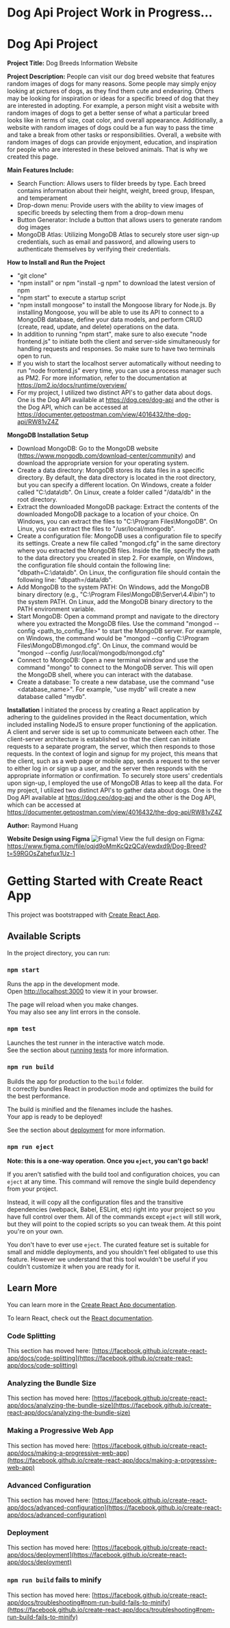 # Dog Api Project Work in Progress...
# Dog Api Project

**Project Title:** Dog Breeds Information Website  

**Project Description:** People can visit our dog breed website that features random images of dogs for many reasons. Some people may simply enjoy looking at pictures of dogs, as they find them cute and endearing. Others may be looking for inspiration or ideas for a specific breed of dog that they are interested in adopting. For example, a person might visit a website with random images of dogs to get a better sense of what a particular breed looks like in terms of size, coat color, and overall appearance. Additionally, a website with random images of dogs could be a fun way to pass the time and take a break from other tasks or responsibilities. Overall, a website with random images of dogs can provide enjoyment, education, and inspiration for people who are interested in these beloved animals. That is why we created this page.  

**Main Features Include:**
- Search Function: Allows users to filder breeds by type. Each breed contains information about their height, weight, breed group, lifespan, and temperament
- Drop-down menu: Provide users with the ability to view images of specific breeds by selecting them from a drop-down menu
- Button Generator: Include a button that allows users to generate random dog images
- MongoDB Atlas: Utilizing MongoDB Atlas to securely store user sign-up credentials, such as email and password, and allowing users to authenticate themselves by verifying their credentials.  
  
**How to Install and Run the Project**  
- "git clone"
- "npm install" or npm "install -g npm" to download the latest version of npm
- "npm start" to execute a startup script 
- "npm install mongoose" to install the Mongoose library for Node.js. By installing Mongoose, you will be able to use its API to connect to a MongoDB database, define your data models, and perform CRUD (create, read, update, and delete) operations on the data.
- In addition to running "npm start", make sure to also execute "node frontend.js" to initiate both the client and server-side simultaneously for handling requests and responses. So make sure to have two terminals open to run.  
- If you wish to start the localhost server automatically without needing to run "node frontend.js" every time, you can use a process manager such as PM2. For more information, refer to the documentation at https://pm2.io/docs/runtime/overview/
- For my project, I utilized two distinct API's to gather data about dogs. One is the Dog API available at https://dog.ceo/dog-api and the other is the Dog API, which can be accessed at https://documenter.getpostman.com/view/4016432/the-dog-api/RW81vZ4Z

**MongoDB Installation Setup**  
- Download MongoDB: Go to the MongoDB website (https://www.mongodb.com/download-center/community) and download the appropriate version for your operating system.  
- Create a data directory: MongoDB stores its data files in a specific directory. By default, the data directory is located in the root directory, but you can specify a different location. On Windows, create a folder called "C:\data\db". On Linux, create a folder called "/data/db" in the root directory.  
- Extract the downloaded MongoDB package: Extract the contents of the downloaded MongoDB package to a location of your choice. On Windows, you can extract the files to "C:\Program Files\MongoDB". On Linux, you can extract the files to "/usr/local/mongodb".  
- Create a configuration file: MongoDB uses a configuration file to specify its settings. Create a new file called "mongod.cfg" in the same directory where you extracted the MongoDB files. Inside the file, specify the path to the data directory you created in step 2. For example, on Windows, the configuration file should contain the following line: "dbpath=C:\data\db". On Linux, the configuration file should contain the following line: "dbpath=/data/db".
- Add MongoDB to the system PATH: On Windows, add the MongoDB binary directory (e.g., "C:\Program Files\MongoDB\Server\4.4\bin") to the system PATH. On Linux, add the MongoDB binary directory to the PATH environment variable.
- Start MongoDB: Open a command prompt and navigate to the directory where you extracted the MongoDB files. Use the command "mongod --config <path_to_config_file>" to start the MongoDB server. For example, on Windows, the command would be "mongod --config C:\Program Files\MongoDB\mongod.cfg". On Linux, the command would be "mongod --config /usr/local/mongodb/mongod.cfg"
- Connect to MongoDB: Open a new terminal window and use the command "mongo" to connect to the MongoDB server. This will open the MongoDB shell, where you can interact with the database.
- Create a database: To create a new database, use the command "use <database_name>". For example, "use mydb" will create a new database called "mydb".

**Installation**  I initiated the process by creating a React application by adhering to the guidelines provided in the React documentation, which included installing NodeJS to ensure proper functioning of the application. A client and server side is set up to communicate between each other. The client-server architecture is established so that the client can initiate requests to a separate program, the server, which then responds to those requests. In the context of login and signup for my project, this means that the client, such as a web page or mobile app, sends a request to the server to either log in or sign up a user, and the server then responds with the appropriate information or confirmation. To securely store users' credentials upon sign-up, I employed the use of MongoDB Atlas to keep all the data. For my project, I utilized two distinct API's to gather data about dogs. One is the Dog API available at https://dog.ceo/dog-api and the other is the Dog API, which can be accessed at https://documenter.getpostman.com/view/4016432/the-dog-api/RW81vZ4Z 

**Author:** Raymond Huang

**Website Design using Figma**
![Figma1](https://user-images.githubusercontent.com/52261775/214488688-a73e3932-7148-427c-8d40-49ffa9152f90.PNG)
View the full design on Figma: https://www.figma.com/file/oqjd9oMmKcQzQCaVewdxd9/Dog-Breed?t=59RGOsZahefux1Uz-1

# Getting Started with Create React App

This project was bootstrapped with [Create React App](https://github.com/facebook/create-react-app).

## Available Scripts

In the project directory, you can run:

### `npm start`

Runs the app in the development mode.\
Open [http://localhost:3000](http://localhost:3000) to view it in your browser.

The page will reload when you make changes.\
You may also see any lint errors in the console.

### `npm test`

Launches the test runner in the interactive watch mode.\
See the section about [running tests](https://facebook.github.io/create-react-app/docs/running-tests) for more information.

### `npm run build`

Builds the app for production to the `build` folder.\
It correctly bundles React in production mode and optimizes the build for the best performance.

The build is minified and the filenames include the hashes.\
Your app is ready to be deployed!

See the section about [deployment](https://facebook.github.io/create-react-app/docs/deployment) for more information.

### `npm run eject`

**Note: this is a one-way operation. Once you `eject`, you can't go back!**

If you aren't satisfied with the build tool and configuration choices, you can `eject` at any time. This command will remove the single build dependency from your project.

Instead, it will copy all the configuration files and the transitive dependencies (webpack, Babel, ESLint, etc) right into your project so you have full control over them. All of the commands except `eject` will still work, but they will point to the copied scripts so you can tweak them. At this point you're on your own.

You don't have to ever use `eject`. The curated feature set is suitable for small and middle deployments, and you shouldn't feel obligated to use this feature. However we understand that this tool wouldn't be useful if you couldn't customize it when you are ready for it.

## Learn More

You can learn more in the [Create React App documentation](https://facebook.github.io/create-react-app/docs/getting-started).

To learn React, check out the [React documentation](https://reactjs.org/).

### Code Splitting

This section has moved here: [https://facebook.github.io/create-react-app/docs/code-splitting](https://facebook.github.io/create-react-app/docs/code-splitting)

### Analyzing the Bundle Size

This section has moved here: [https://facebook.github.io/create-react-app/docs/analyzing-the-bundle-size](https://facebook.github.io/create-react-app/docs/analyzing-the-bundle-size)

### Making a Progressive Web App

This section has moved here: [https://facebook.github.io/create-react-app/docs/making-a-progressive-web-app](https://facebook.github.io/create-react-app/docs/making-a-progressive-web-app)

### Advanced Configuration

This section has moved here: [https://facebook.github.io/create-react-app/docs/advanced-configuration](https://facebook.github.io/create-react-app/docs/advanced-configuration)

### Deployment

This section has moved here: [https://facebook.github.io/create-react-app/docs/deployment](https://facebook.github.io/create-react-app/docs/deployment)

### `npm run build` fails to minify

This section has moved here: [https://facebook.github.io/create-react-app/docs/troubleshooting#npm-run-build-fails-to-minify](https://facebook.github.io/create-react-app/docs/troubleshooting#npm-run-build-fails-to-minify)
